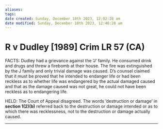 ```yaml
---
aliases: 
tags: 
date created: Sunday, December 10th 2023, 12:02:28 am
date modified: Sunday, December 10th 2023, 12:40:20 am
---
```


# R v Dudley [1989] Crim LR 57 (CA)

FACTS: Dudley had a grievance against the ‘J’ family. He consumed drink and drugs and threw a firebomb at their house. The fire was extinguished by the J family and only trivial damage was caused. D’s counsel claimed that it must be proved that he intended to endanger life or had been reckless as to whether life was endangered by the actual damaged caused and that as the damage caused was not great, he could not have been reckless as to endangering life.

HELD: The Court of Appeal disagreed. The words ’destruction or damage’ in **section 1(2)(b)** referred back to the destruction or damage intended or as to which there was recklessness, not to the destruction or damage actually caused.

---
